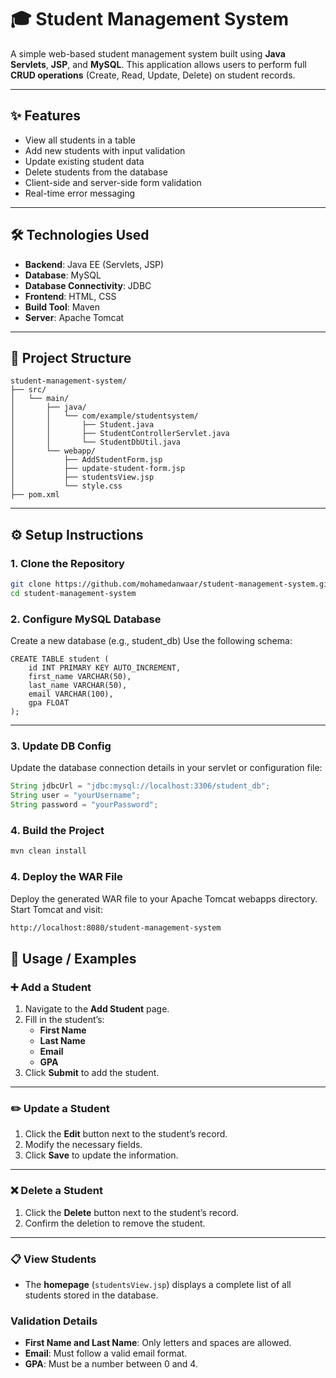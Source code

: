 # 🎓 Student Management System

A simple web-based student management system built using **Java Servlets**, **JSP**, and **MySQL**. This application allows users to perform full **CRUD operations** (Create, Read, Update, Delete) on student records.

---

## ✨ Features

- View all students in a table
- Add new students with input validation
- Update existing student data
- Delete students from the database
- Client-side and server-side form validation
- Real-time error messaging

---

## 🛠️ Technologies Used

- **Backend**: Java EE (Servlets, JSP)
- **Database**: MySQL
- **Database Connectivity**: JDBC
- **Frontend**: HTML, CSS
- **Build Tool**: Maven
- **Server**: Apache Tomcat

---

## 📁 Project Structure
```
student-management-system/
├── src/
│   └── main/
│       ├── java/
│       │   └── com/example/studentsystem/
│       │       ├── Student.java
│       │       ├── StudentControllerServlet.java
│       │       └── StudentDbUtil.java
│       └── webapp/
│           ├── AddStudentForm.jsp
│           ├── update-student-form.jsp
│           ├── studentsView.jsp
│           └── style.css
├── pom.xml
```

---

## ⚙️ Setup Instructions

### 1. Clone the Repository


```bash
git clone https://github.com/mohamedanwaar/student-management-system.git
cd student-management-system
```


### 2. Configure MySQL Database
Create a new database (e.g., student_db)
Use the following schema:
```MySQL
CREATE TABLE student (
    id INT PRIMARY KEY AUTO_INCREMENT,
    first_name VARCHAR(50),
    last_name VARCHAR(50),
    email VARCHAR(100),
    gpa FLOAT
);
```

---

### 3. Update DB Config
Update the database connection details in your servlet or configuration file:
```java
String jdbcUrl = "jdbc:mysql://localhost:3306/student_db";
String user = "yourUsername";
String password = "yourPassword";
```
### 4. Build the Project

```bash
mvn clean install
```
### 4. Deploy the WAR File
Deploy the generated WAR file to your Apache Tomcat webapps directory.
Start Tomcat and visit:

```bash
http://localhost:8080/student-management-system

```
## 🚀 Usage / Examples

### ➕ Add a Student

1. Navigate to the **Add Student** page.
2. Fill in the student’s:
   - **First Name**
   - **Last Name**
   - **Email**
   - **GPA**
3. Click **Submit** to add the student.

---

### ✏️ Update a Student

1. Click the **Edit** button next to the student’s record.
2. Modify the necessary fields.
3. Click **Save** to update the information.

---

### ❌ Delete a Student

1. Click the **Delete** button next to the student’s record.
2. Confirm the deletion to remove the student.

---

### 📋 View Students

- The **homepage** (`studentsView.jsp`) displays a complete list of all students stored in the database.

### Validation Details

- **First Name and Last Name**: Only letters and spaces are allowed.
- **Email**: Must follow a valid email format.
- **GPA**: Must be a number between 0 and 4.
